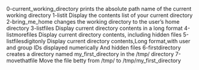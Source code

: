 0-current_working_directory prints the absolute path name of the current working directory
1-listit Display the contents list of your current directory
2-bring_me_home changes the working directory to the user’s home directory
3-listfiles Display current directory contents in a long format
4-listmorefiles Display current directory contents, including hidden files
5-listfilesdigitonly Display current directory contents,Long format,with user and group IDs displayed numerically And hidden files
6-firstdirectory creates a directory named my_first_directory in the /tmp/ directory
7-movethatfile Move the file betty from /tmp/ to /tmp/my_first_directory
